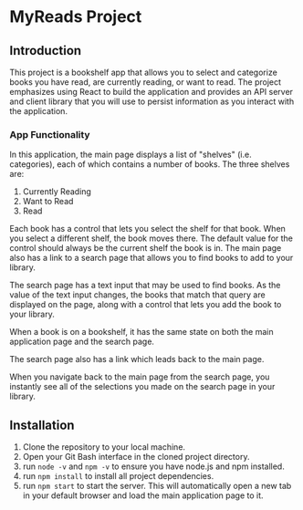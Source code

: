 # MyReads Project

## Introduction

This project is a bookshelf app that allows you to select and categorize books you have read, are currently reading, or want to read. The project emphasizes using React to build the application and provides an API server and client library that you will use to persist information as you interact with the application.

### App Functionality

In this application, the main page displays a list of "shelves" (i.e. categories), each of which contains a number of books. The three shelves are:
1. Currently Reading
2. Want to Read
3. Read

Each book has a control that lets you select the shelf for that book. When you select a different shelf, the book moves there. The default value for the control should always be the current shelf the book is in.
The main page also has a link to a search page that allows you to find books to add to your library.

The search page has a text input that may be used to find books. As the value of the text input changes, the books that match that query are displayed on the page, along with a control that lets you add the book to your library.

When a book is on a bookshelf, it has the same state on both the main application page and the search page.

The search page also has a link which leads back to the main page.

When you navigate back to the main page from the search page, you instantly see all of the selections you made on the search page in your library.

## Installation

1. Clone the repository to your local machine.
2. Open your Git Bash interface in the cloned project directory.
3. run `node -v` and `npm -v` to ensure you have node.js and npm installed.
4. run `npm install` to install all project dependencies.
5. run `npm start` to start the server. This will automatically open a new tab in your default browser and load the main application page to it. 
